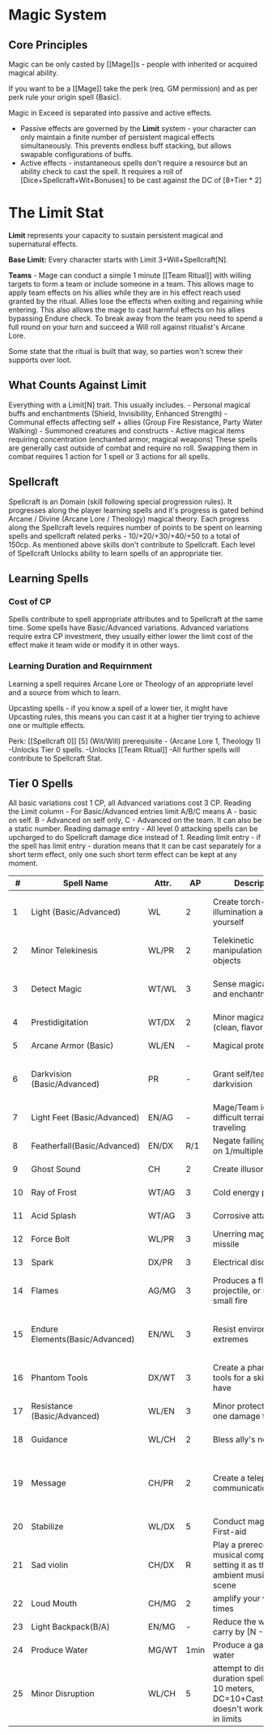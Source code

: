 # Magic System

## Core Principles
Magic can be only casted by [[Mage]]s - people with inherited or acquired magical ability. 

If you want to be a [[Mage]] take the perk (req. GM permission) and as per perk rule your origin spell (Basic). 

Magic in Exceed is separated into passive and active effects. 
- Passive effects are governed by the **Limit** system - your character can only maintain a finite number of persistent magical effects simultaneously. This prevents endless buff stacking, but allows swapable configurations of buffs. 
- Active effects - instantaneous spells don't require a resource but an ability check to cast the spell. It requires a roll of [Dice+Spellcraft+Wit+Bonuses] to be cast against the DC of [8+Tier * 2]

# The Limit Stat
**Limit** represents your capacity to sustain persistent magical and supernatural effects.

**Base Limit:** Every character starts with Limit 3+Will+Spellcraft[N].

**Teams** - Mage can conduct a simple 1 minute [[Team Ritual]] with willing targets to form a team or include someone in a team. This allows mage to apply team effects on his allies while they are in his effect reach used granted by the ritual. Allies lose the effects when exiting and regaining while entering. This also allows the mage to cast harmful effects on his allies bypassing Endure check. To break away from the team you need to spend a full round on your turn and succeed a Will roll against ritualist's Arcane Lore.

Some state that the ritual is built that way, so parties won't screw their supports over loot.

## What Counts Against Limit
Everything with a Limit[N] trait. This usually includes.
    - Personal magical buffs and enchantments (Shield, Invisibility, Enhanced Strength)
    - Communal effects affecting self + allies (Group Fire Resistance, Party Water Walking)
    - Summoned creatures and constructs
    - Active magical items requiring concentration (enchanted armor, magical weapons)
These spells are generally cast outside of combat and require no roll. Swapping them in combat requires 1 action for 1 spell or 3 actions for all spells.

## Spellcraft
Spellcraft is an Domain (skill following special progression rules). It progresses along the player learning spells and it's progress is gated behind Arcane / Divine (Arcane Lore / Theology) magical theory. 
Each progress along the Spellcraft levels requires number of points to be spent on learning spells and spellcraft related perks - 10/+20/+30/+40/+50 to a total of 150cp. As mentioned above skills don't contribute to Spellcraft.
Each level of Spellcraft Unlocks ability to learn spells of an appropriate tier.
## Learning Spells
### Cost of CP
Spells contribute to spell appropriate attributes and to Spellcraft at the same time.
Some spells have Basic/Advanced variations. Advanced variations require extra CP investment, they usually either lower the limit cost of the effect make it team wide or modify it in other ways.

### Learning Duration and Requirnment
Learning a spell requires Arcane Lore or Theology of an appropriate level and a source from which to learn. 



Upcasting spells - if you know a spell of a lower tier, it might have Upcasting rules, this means you can cast it at a higher tier trying to achieve one or multiple effects.

Perk: [[Spellcraft 0]] [5] (Wit/Will) prerequisite - (Arcane Lore 1, Theology 1)
-Unlocks Tier 0 spells.
-Unlocks [[Team Ritual]]
-All further spells will contribute to Spellcraft Stat.
## Tier 0 Spells
All basic variations cost 1 CP, all Advanced variations cost 3 CP. 
Reading the Limit column - For Basic/Advanced entries limit A/B/C means  A - basic on self. B - Advanced on self only, C - Advanced on the team. It can also be a static number.
Reading damage entry - All level 0 attacking spells can be upcharged to do Spellcraft damage dice instead of 1.
Reading limit entry - if the spell has limit entry - duration means that it can be cast separately for a short term effect, only one such short term effect can be kept at any moment.

| #   | Spell Name                      | Attr. | AP   | Description                                                                                                | Limit       | Damage/Effect                                                              | Duration                 |
| --- | ------------------------------- | ----- | ---- | ---------------------------------------------------------------------------------------------------------- | ----------- | -------------------------------------------------------------------------- | ------------------------ |
| 1   | Light (Basic/Advanced)          | WL    | 2    | Create torch-level illumination around yourself                                                            | Limit 1/0/1 | Bright light 10m on self/party members                                     | 10 minutes if as a spell |
| 2   | Minor Telekinesis               | WL/PR | 2    | Telekinetic manipulation of small objects                                                                  | -           | 2kg max, 10m range                                                         | 1 minute                 |
| 3   | Detect Magic                    | WT/WL | 3    | Sense magical auras and enchantments                                                                       | Limit 1     | See magic within 10m                                                       | 10 minutes as a spell    |
| 4   | Prestidigitation                | WT/DX | 2    | Minor magical effects (clean, flavor, color)                                                               | -           | Cosmetic effects                                                           | 1 minute                 |
| 5   | Arcane Armor (Basic)            | WL/EN | -    | Magical protection                                                                                         | Limit 1     | +1 Armor                                                                   | -                        |
| 6   | Darkvision (Basic/Advanced)     | PR    | -    | Grant self/team darkvision                                                                                 | Limit 1/0/1 | 5m black and white darkvision on self/team                                 | -                        |
| 7   | Light Feet (Basic/Advanced)     | EN/AG | -    | Mage/Team ignores difficult terrain while traveling                                                        | Limit 1/0/1 | -                                                                          | -                        |
| 8   | Featherfall(Basic/Advanced)     | EN/DX | R/1  | Negate falling damage on 1/multiple targets                                                                | -           | -                                                                          | 1 minute                 |
| 9   | Ghost Sound                     | CH    | 2    | Create illusory sounds                                                                                     | -           | Audio illusion                                                             | 10 seconds               |
| 10  | Ray of Frost                    | WT/AG | 3    | Cold energy projectile                                                                                     | -           | 1d4 cold damage                                                            | Instant                  |
| 11  | Acid Splash                     | WT/AG | 3    | Corrosive attack                                                                                           | -           | 1d6 acid damage                                                            | Instant                  |
| 12  | Force Bolt                      | WL/PR | 3    | Unerring magical missile                                                                                   | -           | 1d4+1 force damage                                                         | Instant                  |
| 13  | Spark                           | DX/PR | 3    | Electrical discharge                                                                                       | -           | 1d4 electric damage                                                        | Instant                  |
| 14  | Flames                          | AG/MG | 3    | Produces a flame projectile, or supress a small fire                                                       | -           | 1d4 fire damage                                                            | Instant                  |
| 15  | Endure Elements(Basic/Advanced) | EN/WL | 3    | Resist environmental extremes                                                                              | Limit 1/0/1 | Ignore minor environmental effects, like rain or dust storm                | -                        |
| 16  | Phantom Tools                   | DX/WT | 3    | Create a phantom tools for a skill you have                                                                | -           | -                                                                          | 1 minute                 |
| 17  | Resistance (Basic/Advanced)     | WL/EN | 3    | Minor protection from one damage type                                                                      | Limit 1     | -1/Spellcraft damage from chosen type                                      | -                        |
| 18  | Guidance                        | WL/CH | 2    | Bless ally's next action                                                                                   | -           | +1 to ally's next roll                                                     | 1 round                  |
| 19  | Message                         | CH/PR | 2    | Create a telepathic communication                                                                          | -           | 30m telepathic whisper, ignores range and visibility reqs for team members | 1 minute                 |
| 20  | Stabilize                       | WL/DX | 5    | Conduct magical First-aid                                                                                  | -           | First aid                                                                  | Instant                  |
| 21  | Sad violin                      | CH/DX | R    | Play a prerecorded musical composition setting it as the ambient music for the scene                       | -           | -                                                                          | 1 minute                 |
| 22  | Loud Mouth                      | CH/MG | 2    | amplify your voice 5 times                                                                                 | -           | -                                                                          | 1 minute                 |
| 23  | Light Backpack(B/A)             | EN/MG | -    | Reduce the weight you carry by [N - TBD]                                                                   | Limit 1/0/1 | -                                                                          | 1 minute                 |
| 24  | Produce Water                   | MG/WT | 1min | Produce a galon of water                                                                                   | -           | -                                                                          | -                        |
| 25  | Minor Disruption                | WL/CH | 5    | attempt to disrupt a duration spell within 10 meters, DC=10+CastersBonus, doesn't work on spells in limits | -           | -                                                                          | -                        |
